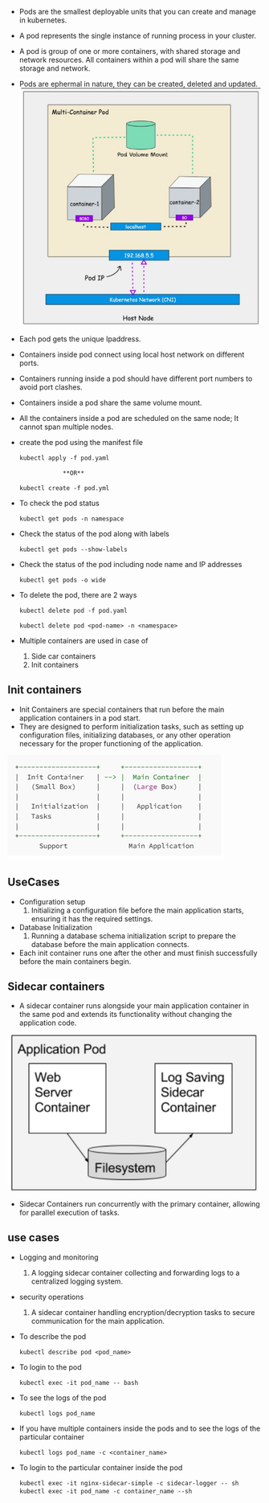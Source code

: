 * Pods are the smallest deployable units that you can create and manage in kubernetes.
* A pod represents the single instance of running process in your cluster.
* A pod is group of one or more containers, with shared storage and network resources. All containers within a pod will share the same storage and network.
* Pods are ephermal in nature, they can be created, deleted and updated.
![pod](pod.jpg)
* Each pod gets the unique Ipaddress.
* Containers inside pod connect using local host network on different ports.
* Containers running inside a pod should have different port numbers to avoid port clashes.
* Containers inside a pod share the same volume mount.
* All the containers inside a pod are scheduled on the same node; It cannot span multiple nodes.
* create the pod using the manifest file
  ```
  kubectl apply -f pod.yaml
  ```

                  **OR**

  ```
  kubectl create -f pod.yml
  ```
* To check the pod status 
   ```
   kubectl get pods -n namespace
   ```
* Check the status of the pod along with labels
  ```
  kubectl get pods --show-labels
  ```
* Check the status of the pod including node name and IP addresses
  ```
  kubectl get pods -o wide
  ```
* To delete the pod, there are 2 ways
  ```
  kubectl delete pod -f pod.yaml
  ```
  ```
  kubectl delete pod <pod-name> -n <namespace>
  ```

* Multiple containers are used in case of 
   1) Side car containers
   2) Init containers
## Init containers
* Init Containers are special containers that run before the main application containers in a pod start.
* They are designed to perform initialization tasks, such as setting up configuration files, initializing databases, or any other operation necessary for the proper functioning of the application.

![init container](Init_container.jpg)

## UseCases
* Configuration setup
   1) Initializing a configuration file before the main application starts, ensuring it has the required settings.
* Database Initialization
   1) Running a database schema initialization script to prepare the database before the main application connects.
* Each init container runs one after the other and must finish successfully before the main containers begin.
## Sidecar containers
* A sidecar container runs alongside your main application container in the same pod and extends its functionality without changing the application code.

![side_car](sidecar.jpg)

* Sidecar Containers run concurrently with the primary container, allowing for parallel execution of tasks.
## use cases
* Logging and monitoring
  1)  A logging sidecar container collecting and forwarding logs to a centralized logging system.
* security operations
  1) A sidecar container handling encryption/decryption tasks to secure communication for the main application.

* To describe the pod
  ```
  kubectl describe pod <pod_name> 
  ```
* To login to the pod
  ```
  kubectl exec -it pod_name -- bash
  ```
* To see the logs of the pod
  ```
  kubectl logs pod_name
  ```
* If you have multiple containers inside the pods and to see the logs of the particular container
  ```
  kubectl logs pod_name -c <container_name>
  ```
* To login to the particular container inside the pod
  ```
  kubectl exec -it nginx-sidecar-simple -c sidecar-logger -- sh
  kubectl exec -it pod_name -c container_name --sh
  ```